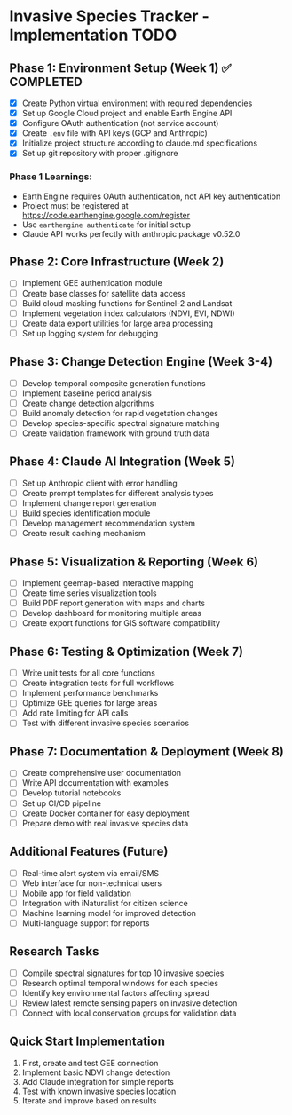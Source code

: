 # Invasive Species Tracker - Implementation TODO

## Phase 1: Environment Setup (Week 1) ✅ COMPLETED
- [x] Create Python virtual environment with required dependencies
- [x] Set up Google Cloud project and enable Earth Engine API
- [x] Configure OAuth authentication (not service account)
- [x] Create `.env` file with API keys (GCP and Anthropic)
- [x] Initialize project structure according to claude.md specifications
- [x] Set up git repository with proper .gitignore

### Phase 1 Learnings:
- Earth Engine requires OAuth authentication, not API key authentication
- Project must be registered at https://code.earthengine.google.com/register
- Use `earthengine authenticate` for initial setup
- Claude API works perfectly with anthropic package v0.52.0

## Phase 2: Core Infrastructure (Week 2)
- [ ] Implement GEE authentication module
- [ ] Create base classes for satellite data access
- [ ] Build cloud masking functions for Sentinel-2 and Landsat
- [ ] Implement vegetation index calculators (NDVI, EVI, NDWI)
- [ ] Create data export utilities for large area processing
- [ ] Set up logging system for debugging

## Phase 3: Change Detection Engine (Week 3-4)
- [ ] Develop temporal composite generation functions
- [ ] Implement baseline period analysis
- [ ] Create change detection algorithms
- [ ] Build anomaly detection for rapid vegetation changes
- [ ] Develop species-specific spectral signature matching
- [ ] Create validation framework with ground truth data

## Phase 4: Claude AI Integration (Week 5)
- [ ] Set up Anthropic client with error handling
- [ ] Create prompt templates for different analysis types
- [ ] Implement change report generation
- [ ] Build species identification module
- [ ] Develop management recommendation system
- [ ] Create result caching mechanism

## Phase 5: Visualization & Reporting (Week 6)
- [ ] Implement geemap-based interactive mapping
- [ ] Create time series visualization tools
- [ ] Build PDF report generation with maps and charts
- [ ] Develop dashboard for monitoring multiple areas
- [ ] Create export functions for GIS software compatibility

## Phase 6: Testing & Optimization (Week 7)
- [ ] Write unit tests for all core functions
- [ ] Create integration tests for full workflows
- [ ] Implement performance benchmarks
- [ ] Optimize GEE queries for large areas
- [ ] Add rate limiting for API calls
- [ ] Test with different invasive species scenarios

## Phase 7: Documentation & Deployment (Week 8)
- [ ] Create comprehensive user documentation
- [ ] Write API documentation with examples
- [ ] Develop tutorial notebooks
- [ ] Set up CI/CD pipeline
- [ ] Create Docker container for easy deployment
- [ ] Prepare demo with real invasive species data

## Additional Features (Future)
- [ ] Real-time alert system via email/SMS
- [ ] Web interface for non-technical users
- [ ] Mobile app for field validation
- [ ] Integration with iNaturalist for citizen science
- [ ] Machine learning model for improved detection
- [ ] Multi-language support for reports

## Research Tasks
- [ ] Compile spectral signatures for top 10 invasive species
- [ ] Research optimal temporal windows for each species
- [ ] Identify key environmental factors affecting spread
- [ ] Review latest remote sensing papers on invasive detection
- [ ] Connect with local conservation groups for validation data

## Quick Start Implementation
1. First, create and test GEE connection
2. Implement basic NDVI change detection
3. Add Claude integration for simple reports
4. Test with known invasive species location
5. Iterate and improve based on results